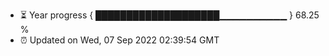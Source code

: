 - ⏳ Year progress { ████████████████████▁▁▁▁▁▁▁▁▁▁ } 68.25 %
- ⏰ Updated on Wed, 07 Sep 2022 02:39:54 GMT

